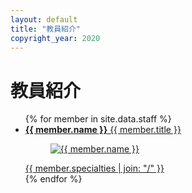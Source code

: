 ```yaml
---
layout: default
title: "教員紹介"
copyright_year: 2020
---
```


<h1 class="nav2">教員紹介</h1>
<section>
  <ul class="staff">
    {% for member in site.data.staff %}
      <li>
        <a href="/staff/{{ member.id }}.html">
          <b>{{ member.name }}</b> {{ member.title }}<br>
          <figure><img src="image/{{ member.image }}" alt="{{ member.name }}"></figure>
          {{ member.specialties | join: "/" }}
        </a>
      </li>
    {% endfor %}
  </ul>
</section>
